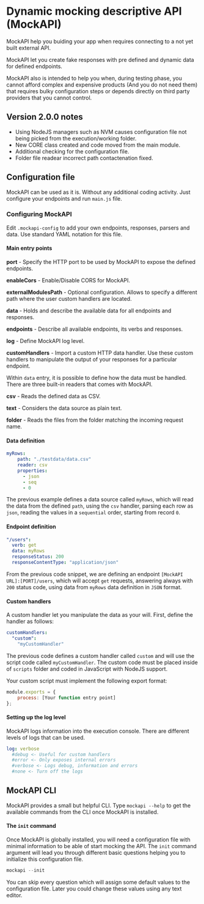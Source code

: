 # Dynamic mocking descriptive API (MockAPI)

MockAPI help you buiding your app when requires connecting to a not yet built external API.

MockAPI let you create fake responses with pre defined and dynamic data for defined endpoints.

MockAPI also is intended to help you when, during testing phase, you cannot afford complex and expensive products (And you do not need them) that requires bulky configuration steps or depends directly on third party providers that you cannot control.

## Version 2.0.0 notes

- Using NodeJS managers such as NVM causes configuration file not being picked from the execution/working folder.
- New CORE class created and code moved from the main module.
- Additional checking for the configuration file.
- Folder file readear incorrect path contactenation fixed.

## Configuration file

MockAPI can be used as it is. Without any additional coding activity. Just configure your endpoints and run ```main.js``` file.

### Configuring MockAPI

Edit ```.mockapi-config``` to add your own endpoints, responses, parsers and data. Use standard YAML notation for this file.

#### Main entry points

**port** - Specify the HTTP port to be used by MockAPI to expose the defined endpoints.

**enableCors** - Enable/Disable CORS for MockAPI.

**externalModulesPath** - Optional configuration. Allows to specify a different path where the user custom handlers are located.

**data** - 
Holds and describe the available data for all endpoints and responses.

**endpoints** - Describe all available endpoints, its verbs and responses.

**log** - Define MockAPI log level.

**customHandlers** - Import a custom HTTP data handler. Use these custom handlers to manipulate the output of your responses for a particular endpoint.

Within ```data``` entry, it is possible to define how the data must be handled. There are three built-in readers that comes with MockAPI.

**csv** - Reads the defined data as CSV.

**text** - Considers the data source as plain text.

**folder** - Reads the files from the folder matching the incoming request name.

#### Data definition

```yaml
myRows:
    path: "./testdata/data.csv"
    reader: csv
    properties: 
      - json
      - seq
      - 0
```
The previous example defines a data source called ```myRows```, which will read the data from the defined ```path```, using the ```csv``` handler, parsing each row as ```json```, reading the values in a ```sequential``` order, starting from record ```0```.

#### Endpoint definition

```yaml
"/users":
  verb: get
  data: myRows
  responseStatus: 200
  responseContentType: "application/json"
```
From the previous code snippet, we are defining an endpoint ```[MockAPI URL]:[PORT]/users```, which will accept ```get``` requests, answering always with ```200``` status code, using data from ```myRows``` data definition in ```JSON``` format.

#### Custom handlers

A custom handler let you manipulate the data as your will. First, define the handler as follows:

```yaml
customHandlers:
  "custom": 
    "myCustomHandler"
```
The previous code defines a custom handler called ```custom``` and will use the script code called ```myCustomHandler```. The custom code must be placed inside of ```scripts``` folder and coded in JavaScript with NodeJS support.

Your custom script must implement the following export format:

```javascript
module.exports = {
    process: [Your function entry point]
};
```

#### Setting up the log level

MockAPI logs information into the execution console. There are different levels of logs that can be used.

```yaml
log: verbose
  #debug <- Useful for custom handlers
  #error <- Only exposes internal errors
  #verbose <- Logs debug, information and errors
  #none <- Turn off the logs
```

## MockAPI CLI

MockAPI provides a small but helpful CLI. Type ```mockapi --help``` to get the available commands from the CLI once MockAPI is installed.

#### The ```init``` command

Once MockAPI is globally installed, you will need a configuration file with minimal information to be able of start mocking the API. The ```init``` command argument will lead you through different basic questions helping you to initialize this configuration file.

```powershell
mockapi --init
```

You can skip every question which will assign some default values to the configuration file. Later you could change these values using any text editor.
